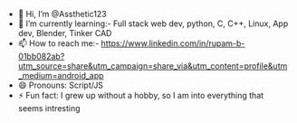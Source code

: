 - 👋 Hi, I’m @Assthetic123
- 🌱 I’m currently learning:- Full stack web dev, python, C, C++, Linux, App dev, Blender, Tinker CAD
- 📫 How to reach me:- https://www.linkedin.com/in/rupam-b-01bb082ab?utm_source=share&utm_campaign=share_via&utm_content=profile&utm_medium=android_app
- 😄 Pronouns: Script/JS
- ⚡ Fun fact: I grew up without a hobby, so I am into everything that seems intresting 

<!---
Assthetic123/Assthetic123 is a ✨ special ✨ repository because its `README.md` (this file) appears on your GitHub profile.
You can click the Preview link to take a look at your changes.
--->
